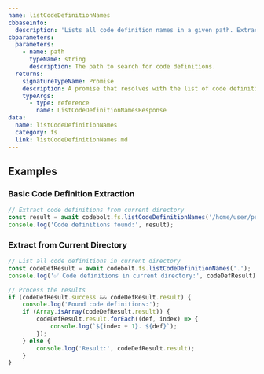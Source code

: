 ```yaml
---
name: listCodeDefinitionNames
cbbaseinfo:
  description: 'Lists all code definition names in a given path. Extracts function names, class names, method names, and other code definitions from source files.'
cbparameters:
  parameters:
    - name: path
      typeName: string
      description: The path to search for code definitions.
  returns:
    signatureTypeName: Promise
    description: A promise that resolves with the list of code definition names.
    typeArgs:
      - type: reference
        name: ListCodeDefinitionNamesResponse
data:
  name: listCodeDefinitionNames
  category: fs
  link: listCodeDefinitionNames.md
---
```

<CBBaseInfo/> 
<CBParameters/>

## Examples

### Basic Code Definition Extraction

```js
// Extract code definitions from current directory
const result = await codebolt.fs.listCodeDefinitionNames('/home/user/projects');
console.log('Code definitions found:', result);
```

### Extract from Current Directory

```js
// List all code definitions in current directory
const codeDefResult = await codebolt.fs.listCodeDefinitionNames('.');
console.log('✅ Code definitions in current directory:', codeDefResult);

// Process the results
if (codeDefResult.success && codeDefResult.result) {
    console.log('Found code definitions:');
    if (Array.isArray(codeDefResult.result)) {
        codeDefResult.result.forEach((def, index) => {
            console.log(`${index + 1}. ${def}`);
        });
    } else {
        console.log('Result:', codeDefResult.result);
    }
}
```
